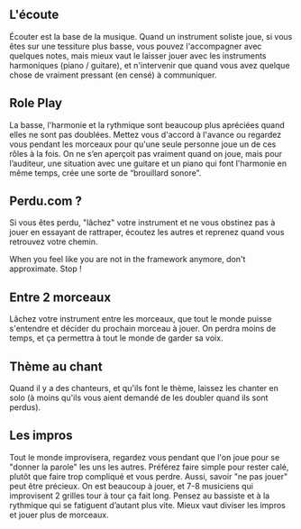 ## L'écoute

Écouter est la base de la musique. Quand un instrument soliste joue, si vous êtes sur une tessiture plus basse, vous pouvez l'accompagner avec quelques notes, mais mieux vaut le laisser jouer avec les instruments harmoniques (piano / guitare), et n'intervenir que quand vous avez quelque chose de vraiment pressant (en censé) à communiquer.

## Role Play

La basse, l'harmonie et la rythmique sont beaucoup plus apréciées quand elles ne sont pas doublées. Mettez vous d'accord à l'avance ou regardez vous pendant les morceaux pour qu'une seule personne joue un de ces rôles à la fois. On ne s’en aperçoit pas vraiment quand on joue, mais pour l’auditeur, une situation avec une guitare et un piano qui font l'harmonie en même temps, crée une sorte de “brouillard sonore”.

## Perdu.com ?

Si vous êtes perdu, "lâchez" votre instrument et ne vous obstinez pas à jouer en essayant de rattraper, écoutez les autres et reprenez quand vous retrouvez votre chemin.

When you feel like you are not in the framework anymore, don't approximate. Stop !

## Entre 2 morceaux

Lâchez votre instrument entre les morceaux, que tout le monde puisse s'entendre et décider du prochain morceau à jouer. On perdra moins de temps, et ça permettra à tout le monde de garder sa voix.

## Thème au chant

Quand il y a des chanteurs, et qu'ils font le thème, laissez les chanter en solo (à moins qu'ils vous aient demandé de les doubler quand ils sont perdus).

## Les impros

Tout le monde improvisera, regardez vous pendant que l'on joue pour se "donner la parole" les uns les autres. Préférez faire simple pour rester calé, plutôt que faire trop compliqué et vous perdre. Aussi, savoir "ne pas jouer" peut être précieux. On est beaucoup à jouer, et 7-8 musiciens qui improvisent 2 grilles tour à tour ça fait long. Pensez au bassiste et à la rythmique qui se fatiguent d’autant plus vite. Mieux vaut diviser les impros et jouer plus de morceaux.

